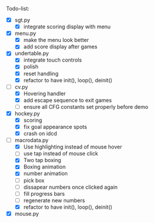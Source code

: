 Todo-list:
- [x] sgt.py
    - [x] integrate scoring display with menu
- [x] menu.py
	- [x] make the menu look better
	- [x] add score display after games
- [x] undertable.py
	- [x] integrate touch controls
	- [x] polish
	- [x] reset handling
    - [x] refactor to have init(), loop(), deinit()
- [ ] cv.py
    - [x] Hovering handler
    - [x] add escape sequence to exit games
    - [ ] ensure all CFG constants set properly before demo
- [x] hockey.py
	- [x] scoring
	- [x] fix goal appearance spots
	- [x] crash on idcd
- [ ] macrodata.py
    - [x] Use highlighting instead of mouse hover
    - [ ] use tap instead of mouse click
    - [x] Two tap boxing
    - [x] Boxing animation
    - [x] number animation
    - [ ] pick box
    - [ ] dissapear numbers once clicked again
    - [ ] fill progress bars
    - [ ] regenerate new numbers
    - [x] refactor to have init(), loop(), deinit()
- [x] mouse.py
